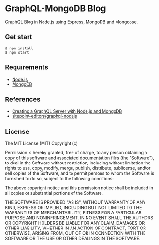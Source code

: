 # GraphQL-MongoDB Blog

GraphQL Blog in Node.js using Express, MongoDB and Mongoose.

## Get start
```
$ npm install 
$ npm start
```

## Requirements

* [Node.js](http://nodejs.org/)
* [MongoDB](https://www.mongodb.org/)

## References
* [Creating a GraphQL Server with Node.js and MongoDB](https://www.sitepoint.com/creating-graphql-server-nodejs-mongodb/)
* [sitepoint-editors/graphql-nodejs](https://github.com/sitepoint-editors/graphql-nodejs)

## License

The MIT License (MIT) Copyright (c)

Permission is hereby granted, free of charge, to any person obtaining a copy of this software and associated documentation files (the "Software"), to deal in the Software without restriction, including without limitation the rights to use, copy, modify, merge, publish, distribute, sublicense, and/or sell copies of the Software, and to permit persons to whom the Software is furnished to do so, subject to the following conditions:

The above copyright notice and this permission notice shall be included in all copies or substantial portions of the Software.

THE SOFTWARE IS PROVIDED "AS IS", WITHOUT WARRANTY OF ANY KIND, EXPRESS OR IMPLIED, INCLUDING BUT NOT LIMITED TO THE WARRANTIES OF MERCHANTABILITY, FITNESS FOR A PARTICULAR PURPOSE AND NONINFRINGEMENT. IN NO EVENT SHALL THE AUTHORS OR COPYRIGHT HOLDERS BE LIABLE FOR ANY CLAIM, DAMAGES OR OTHER LIABILITY, WHETHER IN AN ACTION OF CONTRACT, TORT OR OTHERWISE, ARISING FROM, OUT OF OR IN CONNECTION WITH THE SOFTWARE OR THE USE OR OTHER DEALINGS IN THE SOFTWARE.
